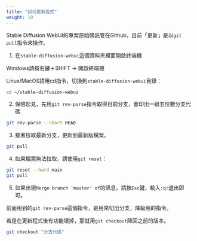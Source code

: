 ```yaml
---
title: "如何更新程式"
weight: 10
---
```


Stable Diffusion WebUI的專案原始碼託管在Github，目前「更新」是以`git pull`指令來操作。

1. 在`stable-diffusion-webui`這個資料夾裡面開啟終端機

Windows請按右鍵＋SHIFT → 開啟終端機

Linux/MacOS請用cd指令，切換到`stable-diffusion-webui`目錄：
```bash
cd ~/stable-diffusion-webui
```

2. 保險起見，先用`git rev-parse`指令取得目前分支，會印出一組五位數分支代碼
```bash
git rev-parse --short HEAD
```

3. 接著拉取最新分支，更新到最新版檔案。
```bash
git pull
```

4. 如果檔案無法拉取，請使用`git reset`：
```bash
git reset --hard main
git pull
```

5. 如果出現`Merge branch 'master' of`的訊息，請按`Esc`鍵，輸入`:q!`退出即可。


前面用到的`git rev-parse`這個指令，是用來切出分支，降級用的指令。

若是在更新程式後有功能壞掉，那就用`git checkout`降回之前的版本。
```bash
git checkout "分支代碼"
```
